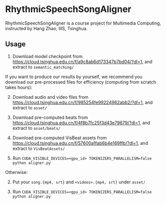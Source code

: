# RhythmicSpeechSongAligner
RhythmicSpeechSongAligner is a course project for Multimedia Computing, instructed by Hang Zhao, IIIS, Tsinghua.

## Usage

1. Download model checkpoint from https://cloud.tsinghua.edu.cn/f/a9c8ab6d173347b7bd04/?dl=1, and extract to `semantic_matching/`

If you want to produce our results by yourself, we recommend you download our pre-processed files for efficiency (computing from scratch takes hours):

2. Download audio and video files from https://cloud.tsinghua.edu.cn/f/985254fe99224962abb2/?dl=1, and extract to `asset/`

3. Download pre-computed beats from https://cloud.tsinghua.edu.cn/f/4f8b7fc25f3d43e79679/?dl=1, and extract to `asset/beats/`

4. Download pre-computed VisBeat assets from https://cloud.tsinghua.edu.cn/f/57600a1fab6b4e169ffb/?dl=1, and extract to `VisBeatAssets/`

5. Run `CUDA_VISIBLE_DEVICES=<gpu_id> TOKENIZERS_PARALLELISM=false python aligner.py`

Otherwise:

2. Put your `song.{mp4, srt}` and `<videos>.{mp4, srt}` under `asset/`

3. Run `CUDA_VISIBLE_DEVICES=<gpu_id> TOKENIZERS_PARALLELISM=false python aligner.py`
